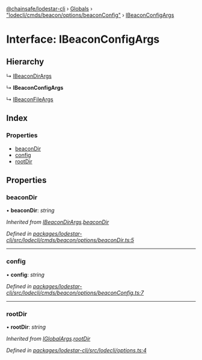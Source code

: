 [@chainsafe/lodestar-cli](../README.md) › [Globals](../globals.md) › ["lodecli/cmds/beacon/options/beaconConfig"](../modules/_lodecli_cmds_beacon_options_beaconconfig_.md) › [IBeaconConfigArgs](_lodecli_cmds_beacon_options_beaconconfig_.ibeaconconfigargs.md)

# Interface: IBeaconConfigArgs

## Hierarchy

  ↳ [IBeaconDirArgs](_lodecli_cmds_beacon_options_beacondir_.ibeacondirargs.md)

  ↳ **IBeaconConfigArgs**

  ↳ [IBeaconFileArgs](_lodecli_cmds_beacon_options_beaconfile_.ibeaconfileargs.md)

## Index

### Properties

* [beaconDir](_lodecli_cmds_beacon_options_beaconconfig_.ibeaconconfigargs.md#beacondir)
* [config](_lodecli_cmds_beacon_options_beaconconfig_.ibeaconconfigargs.md#config)
* [rootDir](_lodecli_cmds_beacon_options_beaconconfig_.ibeaconconfigargs.md#rootdir)

## Properties

###  beaconDir

• **beaconDir**: *string*

*Inherited from [IBeaconDirArgs](_lodecli_cmds_beacon_options_beacondir_.ibeacondirargs.md).[beaconDir](_lodecli_cmds_beacon_options_beacondir_.ibeacondirargs.md#beacondir)*

*Defined in [packages/lodestar-cli/src/lodecli/cmds/beacon/options/beaconDir.ts:5](https://github.com/ChainSafe/lodestar/blob/e2d6cf79d/packages/lodestar-cli/src/lodecli/cmds/beacon/options/beaconDir.ts#L5)*

___

###  config

• **config**: *string*

*Defined in [packages/lodestar-cli/src/lodecli/cmds/beacon/options/beaconConfig.ts:7](https://github.com/ChainSafe/lodestar/blob/e2d6cf79d/packages/lodestar-cli/src/lodecli/cmds/beacon/options/beaconConfig.ts#L7)*

___

###  rootDir

• **rootDir**: *string*

*Inherited from [IGlobalArgs](_lodecli_options_.iglobalargs.md).[rootDir](_lodecli_options_.iglobalargs.md#rootdir)*

*Defined in [packages/lodestar-cli/src/lodecli/options.ts:4](https://github.com/ChainSafe/lodestar/blob/e2d6cf79d/packages/lodestar-cli/src/lodecli/options.ts#L4)*
